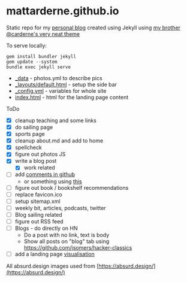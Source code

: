 # mattarderne.github.io

Static repo for my [personal blog](https://rdrn.dev/) created using Jekyll using [my brother @carderne's very neat theme](https://github.com/carderne/carderne.github.io)

To serve locally:
```
gem install bundler jekyll
gem update --system
bundle exec jekyll serve
```



* [_data](/_data) - photos.yml to describe pics
* [_layouts/default.html](/_layouts/default.html) -  setup the side bar
* [_config.yml](/_config.yml) -  variables for whole site
* [index.html](/index.html) -  html for the landing page content




ToDo

- [x] cleanup teaching and some links
- [x] do sailing page
- [x] sports page
- [x] cleanup about.md and add to home
- [x] spellcheck
- [x] figure out photos JS
- [x] write a blog post
    - [x]  work related

- [ ] add [comments in github](https://dc25.github.io/myBlog/2017/06/24/using-github-comments-in-a-jekyll-blog.html)
    - or something using [this](https://github.com/open-source-ideas/open-source-ideas.github.io)
- [ ] figure out book / bookshelf recommendations
- [ ] replace favicon.ico
- [ ] setup sitemap.xml
- [ ] weekly bit, articles, podcasts, twitter
- [ ] Blog sailing related
- [ ] figure out RSS feed
- [ ] Blogs - do directly on HN
    - Do a post with no link, text is body
    - Show all posts on "blog" tab using https://github.com/jsomers/hacker-classics
- [ ] add a landing page [visualisation](https://ptsjs.org/demo/?name=htmlform.scope)

All absurd.design images used from [https://absurd.design/](https://absurd.design/)